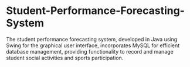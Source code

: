 # Student-Performance-Forecasting-System
The student performance forecasting system, developed in Java using Swing for the graphical user interface, incorporates MySQL for efficient database management, providing functionality to record and manage student social activities and sports participation.
